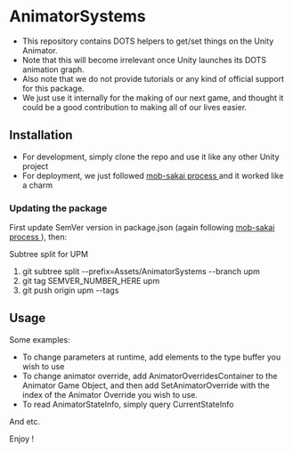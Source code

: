 # AnimatorSystems
* This repository contains DOTS helpers to get/set things on the Unity Animator. 
* Note that this will become irrelevant once Unity launches its DOTS animation graph.
* Also note that we do not provide tutorials or any kind of official support for this package.
* We just use it internally for the making of our next game, and thought it could be a good contribution to making all of our lives easier.

## Installation
* For development, simply clone the repo and use it like any other Unity project
* For deployment, we just followed [mob-sakai process ](https://www.patreon.com/posts/25070968) and it worked like a charm

### Updating the package
First update SemVer version in package.json (again following [mob-sakai process ](https://www.patreon.com/posts/25070968)), then:

Subtree split for UPM
1. git subtree split --prefix=Assets/AnimatorSystems --branch upm
1. git tag SEMVER_NUMBER_HERE upm
1. git push origin upm --tags

## Usage
Some examples: 
* To change parameters at runtime, add elements to the type buffer you wish to use
* To change animator override, add AnimatorOverridesContainer to the Animator Game Object, and then add SetAnimatorOverride with the index of the Animator Override you wish to use.
* To read AnimatorStateInfo, simply query CurrentStateInfo

And etc.

Enjoy !

